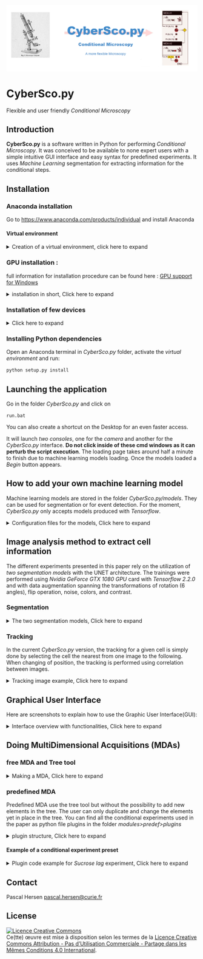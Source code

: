 ![Conditional Microscopy](interface/static/imgs/image_phare.png)

# CyberSco.py

Flexible and user friendly *Conditional Microscopy*

## Introduction

**CyberSco.py** is a software written in Python for performing *Conditional Microscopy*.
It was conceived to be available to none expert users with a simple intuitive GUI interface
and easy syntax for predefined experiments. It uses *Machine Learning* segmentation
for extracting information for the conditional steps.

## Installation

### Anaconda installation

Go to https://www.anaconda.com/products/individual and install Anaconda

#### Virtual environment

<details>
<summary>Creation of a virtual environment, click here to expand</summary>

in a terminal write:
```bash
conda create -n env_name python=3.7.7 anaconda
```
For activating :
```bash
conda activate env_name
```
For deactivating :
```bash
conda deactivate
```

</details>

### GPU installation :

full information for installation procedure can be found here :
[GPU support for Windows](https://shawnhymel.com/1961/how-to-install-tensorflow-with-gpu-support-on-windows/)

<details>
<summary> installation in short, Click here to expand</summary>

    Here is a summary of the different steps for the GPU installation:
    1. cuda_10.1.243_426.00_win10.exe

       can be found at https://www.filehorse.com/download-nvidia-cuda-toolkit/42676/

    2. cudnn-10.1-windows10-x64-v7.6.5.32.zip

       can be found at https://developer.nvidia.com/rdp/cudnn-archive
       In the unfolded list of Download cuDNN v7.6.5 (November 5th, 2019), for CUDA 10.1

    3. Copy 3 files from cudnn to Cuda

       - bin: Copy <cuDNN directory>\cuda\bin\*.dll to C:\Program Files\NVIDIA GPU Computing Toolkit\CUDA\vxx.x\bin
       - include : Copy <cuDNN directory>\cuda\include\*.h to C:\Program Files\NVIDIA GPU Computing Toolkit\CUDA\vxx.x\include
       - lib : Copy <cuDNN directory>\cuda\lib\x64\*.lib to C:\Program Files\NVIDIA GPU Computing Toolkit\CUDA\vxx.x\lib\x64

    4. check that you have in the environment variables those 2 paths :

       - C:\Program Files\NVIDIA GPU Computing Toolkit\CUDA\vxx.x\bin
       - C:\Program Files\NVIDIA GPU Computing Toolkit\CUDA\vxx.x\libnvvp

</details>

### Installation of few devices

<details>
<summary>Click here to expand</summary>

### Installing *XCite exacte*

Go to :
[Xcite dlls](https://www.excelitas.com/product/x-cite-xled1-multi-triggering-led-illumination-system)  
Extract the zip file, turn on the XCite device, then in device manager,
add new device using the extracted folder with all the dlls

### Installing *Zyla Andor* camera

Go inside *CyberSco.py/drivers/pyAndorSDK3*
and run :
```bash
python3 –m pip install .
```

</details>

### Installing Python dependencies

Open an Anaconda terminal in *CyberSco.py* folder,
activate the *virtual environment* and run:
```bash
python setup.py install  
```

## Launching the application

Go in the folder *CyberSco.py* and click on
```
run.bat
```
You can also create a shortcut on the Desktop for an even faster access.

It will launch *two consoles*, one for the *camera* and another for the
*CyberSco.py* interface.
**Do not click inside of these cmd windows as it can perturb the script execution**.
The loading page takes around half a minute to finish due to machine
 learning models loading. Once the models loaded a *Begin* button appears.

## How to add your own machine learning model
Machine learning models are stored in the folder *CyberSco.py/models*.
They can be used for segmentation or for event detection. For the moment,
 *CyberSco.py* only accepts models produced with *Tensorflow*.

<details>
 <summary> Configuration files for the models, Click here to expand</summary>

The user needs to provide also three other configuration files
in the folder *CyberSco.py/modules/settings*:
* The file *models.yaml* which contains the correspondences
 between the models and their shortcut.
* The file *curr_models.yaml* which contains the shortcut for the *principal segmentation model*.
* finally the file *event_model.yaml* which contains the shortcut
 for the model devoted to the *event detection*.

</details>

## Image analysis method to extract cell information

The different experiments presented in this paper rely on the utilization of
 *two segmentation models* with the UNET architecture.  The trainings were
 performed using *Nvidia  GeForce GTX 1080 GPU* card with *Tensorflow 2.2.0* and
  with data augmentation spanning the transformations of rotation
   (6 angles), flip operation, noise,
   colors, and contrast.

### Segmentation

<details>
<summary> The two segmentation models, Click here to expand</summary>

The first model is used for segmenting the yeast cells at 20x and the second
one for segmenting the yeast cells at 60x.

The first model (20x) was trained on 15 epochs (in 15 minutes) from a training
 set of 20 pictures.
The masks were obtained from RFP pictures in conjunction with OTSU algorithm.  

BF 20x             |  BF with segmentation 20x
:-------------------------:|:-------------------------:

![bf 20x](interface/static/imgs/lag_july30th_2021_t96_BF.png) | ![bf superp 20x](interface/static/imgs/lag_july30th_2021_t96_superp.png)

The  second model (60x) was trained on 5 epochs (in 5 minutes) from a training
 set of 20 pictures. This training set was obtained from fluorescence signal
  RFP images which were used for creating a model which trained multiple
   times permitted to enlarge the masks until having a good cell segmentation.  


BF 60x             |  BF with segmentation 60x
:-------------------------:|:-------------------------:
![bf 60x](interface/static/imgs/img_BF_for_segm.png) | ![bf superp 60x](interface/static/imgs/segm_ep5_v3.png)

</details>

### Tracking

In the current *CyberSco.py* version, the tracking for a given cell is simply done by selecting
the cell the nearest from one image to the following.  
When changing of position, the tracking is performed using correlation between images.

<details>
<summary> Tracking image example, Click here to expand</summary>

![Tracking](interface/static/imgs/track_mitosis_10ev_oct15th2021.png)

</details>

## Graphical User Interface

Here are screenshots to explain how to use the Graphic User Interface(GUI):

<details>
<summary> Interface overview with functionalities, Click here to expand</summary>

### Overview

The interface is divided in tree parts. A window for selecting the view and
 making snapshots, a middle panel for building the MDA experiment and a
  green vertical bar for accessing to various utilities like the
  Settings Channels, a panel for controlling the quality of the segmentation etc ...

![first page interface](interface/static/imgs/interf__freeMDA_071221.png)

### Changing the view and focus

Change the current view or select the view for the MDAs.
 Positions in X,Y,Z can be entered directly
or obtained by clicking on the arrows after having setting displacement step.

![central window](interface/static/imgs/central_window.png)

### Snapshots

Take snapshot with different illuminations with superimposing on the BF image.

![snapshot](interface/static/imgs/snap_superpRFP0_nov11th2022.png)

### Settings channels

Create various illumination settings used in the MDAs.

![settings channels](interface/static/imgs/setting_channels_with_filter_alone.png)

### Control of segmentation quality

Check the quality of the segmentation in real time.

![control segmentation](interface/static/imgs/interf__monitoringML_071221.png)

### Hand back and sweep chip

Retrieve the hand control of the microscope and make composite image of
 the chip in a larger field of view.

![hand back and sweep chip](interface/static/imgs/settings_with_choice.png)

### Devices connexion and GPU

Check which devices are correctly connected and read the information about the GPU.

![devices and GPU](interface/static/imgs/infos_GPU_nov11th2022.png)

</details>

## Doing MultiDimensional Acquisitions (MDAs)

### free MDA and Tree tool
<details>
<summary> Making a MDA, Click here to expand</summary>

It is easy to build a MDAs experiment using the tree graphical tool.
The tree is available once the user has selected, *predefined MDA* or *free MDA*
In the case of the *predefined MDA* all the elements of the tree are yet there.
The user can only duplicate, move them but cannot add new ones.

The tree encapsulates graphically the MDA through the hierarchy of the serial
 instructions (sent to the microscope and the associated devices) and the loops.
To add a new elementary action just drag and drop it from the three select menus
 (blue selectors) inside the tree. You can modify the hierarchy position of the
  actions using ```ctrl+arrow```. To modify the parameters of each action in
the tree, click on the corresponding *wrench icon*.

#### Tree overview

The tree tool for conceiving a MDA (for free MDA option) is three folds: A part for creating,
 changing or deleting MDAs,
a part for dragging and dropping actions in the tree (three blue selectors) and
finally the tree itself containing the loops and actions of the MDAs.

![tree](interface/static/imgs/simple_tree.png)

#### Tree menus

When clicking on a blue selector, various actions are available.
The firsts selector contains... the second one.. and the last one ..

#### Changing the parameters of each action

It is possible to set the parameters for each step of the MDA by clicking
on the *wrench button*. This opens a windows in which the parameters can be modified.

![params](interface/static/imgs/step_params.png)


</details>

### predefined MDA

Predefined MDA use the tree tool but without the possibility to add new elements in the tree.
The user can only duplicate and change the elements yet in place in the tree.
You can find all the conditional experiments used in the paper as python file plugins
 in the folder *modules>predef>plugins*

<details>
<summary> plugin structure, Click here to expand </summary>

In *CyberSco.py*, a *plugin* program consists of a python class with the name of the experiment which inherits from the *MDA class*.
This class contains *the class initialisation*  ```__init__()```  of which comment is used to produce the name of the experiment and its description that will appear as a tooltip window when hovering on the experiment name in the interface.
The syntax must be  ```name : name_of_the_experiment``` for the name and  ```description : place_here_the_description``` for the description.
The plugin is then divised in three *blocks*.
* The *main MDA block*  determined by the ```define() ``` method  which contains the MDA instructions written serially and finishing by the  ```self.launch_loop() ``` function.
* The *MDA initialisation block*  determined by the two methods : ```init_on_positions()```  and ```init_conditions()```
* And lastly the *MDA conditional block* determined by the method ```check_conditions() ``` which will be executed after each iteration.

</details>

#### Example of a conditional experiment preset

<details>
<summary> Plugin code example for <i> Sucrose lag </i> experiment, Click here to expand </summary>

```python

from datetime import datetime
from modules.mda import MDA


class PROTOCOL_SUCROSE(MDA):
    '''
    Sucrose protocol for observing lag time according to the number of cells..
    '''
    def __init__(self, ldevices=None):
        '''
        name : Sucrose lag experiment
        description : the cells (which are able to use sucrose cooperatively) of different chambers are fed with glucose and counted in real time. Their supply is then stopped and replaced with sucrose when the number of cells reaches a given limit. For each chamber this limit is different. The counting continues and it is possible at the end of the experiment to observe from the cells counting, the lag phenomenon which is  characterized by a time during which the cells do not divide or very slowly until being able to exploit cooperatively the sucrose.
        '''
        MDA.__init__(self, ldevices)

    def define(self, debug=[0]):
        '''
        '''
        self.refocus()                       # add refocusing
        self.take_pic()                      # add take BF pic
        ##
        self.analyse_pic()                   # analyse the pic
        self.cond = 'sucrose'                # apply the conditions 2, sucrose
        ##
        self.launch_loop()                   # Loop

    def init_on_positions(self):
        '''
        Initialize the protocol
        '''
        for pos in self.list_pos:
            pos.event = self.event
            pos.first_time = self.first_time
            if pos.event.name:            # same event on all the positions
                pos.event.exists = True

    def init_conditions(self):
        '''
        Setup parameters and initial conditions
        '''
        self.init_on_positions()
        ##
        lthresh = [ 100, 500, 2000, 500 ]      # list of the thresholds
        for i,pos in enumerate( self.list_pos ):
            pos.thresh_cells = lthresh[i]        # initial delay
        self.delay = self.delay_init = 2
        self.repeat = 2400                       # number of repetitions

    def check_conditions(self, rep):
        '''
        At a given threshold trigger the sucrose
        '''
        for pos in self.list_pos:
            if pos.nb_cells > pos.thresh_cells and not pos.switched :
                # pos.num_gate exists
                if pos.num_gate:                                                  
                    pos.switched = True       # position blocked
                    # adding num gate to self.gates_blocked
                    self.gates_switched += [ pos.num_gate ]                       
                    print( f'self.gates_switched '
                      '{ self.gates_switched } for nb cell of { pos.nb_cells } ' )
                    #  change gates value
                    self.ga.set_pos_indices( self.gates_switched, 1 )             


```

</details>

## Contact

Pascal Hersen pascal.hersen@curie.fr

## License

<a rel="license" href="http://creativecommons.org/licenses/by-nc-sa/4.0/"><img alt="Licence Creative Commons" style="border-width:0" src="https://i.creativecommons.org/l/by-nc-sa/4.0/88x31.png" /></a><br />Ce(tte) œuvre est mise à disposition selon les termes de la <a rel="license" href="http://creativecommons.org/licenses/by-nc-sa/4.0/">Licence Creative Commons Attribution - Pas d’Utilisation Commerciale - Partage dans les Mêmes Conditions 4.0 International</a>.
